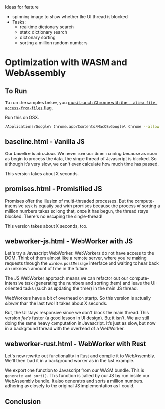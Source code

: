 Ideas for feature
- spinning image to show whether the UI thread is blocked
- Tasks:
    - real time dictionary search
    - static dictionary search
    - dictionary sorting
    - sorting a million random numbers


# Optimization with WASM and WebAssembly

## To Run
To run the samples below, you [must launch Chrome with the `--allow-file-access-from-files` flag](https://stackoverflow.com/questions/18586921/how-to-launch-html-using-chrome-at-allow-file-access-from-files-mode).

Run this on OSX.
```sh
/Applications/Google\ Chrome.app/Contents/MacOS/Google\ Chrome --allow-file-access-from-files
```

## baseline.html - Vanilla JS
Our baseline is atrocious. We never see our timer running because as soon as begin to process the data, the single thread of Javascript is blocked. So although it's very slow, we can't even calculate how much time has passed.

This version takes about X seconds.

## promises.html - Promisified JS
Promises offer the illusion of multi-threaded processes. But the compute-intensive task is equally bad with promises because the process of sorting a million numbers takes so long that, once it has begun, the thread stays blocked. There's no escaping the single-thread!

This version takes about X seconds, too.

## webworker-js.html - WebWorker with JS
Let's try a Javascript WebWorker. WebWorkers do not have access to the DOM. Think of them almost like a remote server, where you're making requests through the `window.postMessage` interface and waiting to hear back an unknown amount of time in the future.

The JS WebWorker approach means we can refactor out our compute-intensive task (generating the numbers and sorting them) and leave the UI-oriented tasks (such as updating the timer) in the main JS thread.



WebWorkers have a bit of overhead on startp. So this version is actually *slower* than the last two! It takes about X seconds.

But, the UI stays responsive since we don't block the main thread. This version *feels* faster (a good lesson in UI design). But it isn't. We are still doing the same heavy computation in Javascript. It's just as slow, but now in a background thread with the overhead of a WebWorker.

## webworker-rust.html - WebWorker with Rust
Let's now rewrite out functionality in Rust and compile it to WebAssembly. We'll then load it in a background worker as in the last example.

We export one function to Javascript from our WASM bundle. This is `generate_and_sort()`. This function is called by our JS by run inside our WebAssembly bundle. It also generates and sorts a million numbers, adhering as closely to the original JS implementation as I could.

## Conclusion
